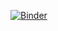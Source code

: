 [![Binder](https://mybinder.org/badge_logo.svg)](https://mybinder.org/v2/gh/envri-fair/fair-analysis/HEAD?labpath=analysis.ipynb)
